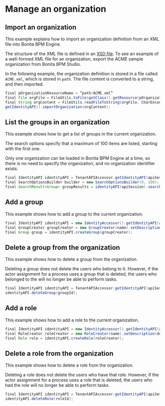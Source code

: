 # Manage an organization

## Import an organization

This example explains how to import an organization definition from an XML file into Bonita BPM Engine. 

The structure of the XML file is defined in an [XSD file](organization-overview.md). 
To see an example of a well-formed XML file for an organization, export the ACME sample organization from Bonita BPM Studio.

In the following example, the organization definition is stored in a file called `ACME.xml`, which is stored in `path`. The file content is converted to a string, and then imported.
```groovy
final pOrganizationResourceName = “path/ACME.xml”
final File orgFile = FileUtils.toFile(getClass().getResource(pOrganizationResourceName));
final String orgContent = FileUtils.readFileToString(orgFile, CharEncoding.UTF_8);
getIdentityAPI().importOrganization(orgContent);
```

## List the groups in an organization

This example shows how to get a list of groups in the current organization.

The search options specify that a maximum of 100 items are listed, starting with the first one.

Only one organization can be loaded in Bonita BPM Engine at a time, so there is no need to specify the organization, and no organization identifier exists.
```groovy
final IdentityAPI identityAPI = TenantAPIAccessor.getIdentityAPI(apiSession);
final SearchOptionsBuilder builder = new SearchOptionsBuilder(0, 100);
final SearchResult<Group> groupResults = identityAPI(apiSession).searchGroups(builder.done());
```

## Add a group

This example shows how to add a group to the current organization.
```groovy
final IdentityAPI identityAPI = new IdentityAccessor().getIdentityAPI(apiSession);
final GroupCreator groupCreator = new GroupCreator(name).setDescription(description);
final Group group = identityAPI.createGroup(groupCreator);
```

## Delete a group from the organization

This example shows how to delete a group from the organization.

Deleting a group does not delete the users who belong to it. However, if the actor assignment for a process uses a group that is deleted, the users who belonged to the will no longer be able to perform tasks.
```groovy
final IdentityAPI identityAPI = TenantAPIAccessor.getIdentityAPI(apiSession);
identityAPI.deleteGroup(groupId);
```

## Add a role

This example shows how to add a role to the current organization.
```groovy
final IdentityAPI identityAPI = new IdentityAccessor().getIdentityAPI(apiSession);
final RoleCreator roleCreator = new RoleCreator(name).setDescription(description);
final Role role = identityAPI.createRole(roleCreator);
```

## Delete a role from the organization

This example shows how to delete a role from the organization.

Deleting a role does not delete the users who have that role. 
However, if the actor assignment for a process uses a role that is deleted, the users who had the role will no longer be able to perform tasks.
```groovy
final IdentityAPI identityAPI = TenantAPIAccessor.getIdentityAPI(apiSession);
identityAPI.deleteRole(roleId);
```
